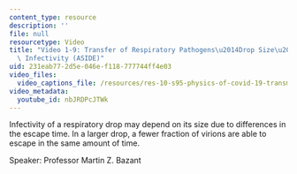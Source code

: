 ```yaml
---
content_type: resource
description: ''
file: null
resourcetype: Video
title: "Video 1-9: Transfer of Respiratory Pathogens\u2014Drop Size\u2013Dependent\
  \ Infectivity (ASIDE)"
uid: 231eab77-2d5e-046e-f118-777744ff4e03
video_files:
  video_captions_file: /resources/res-10-s95-physics-of-covid-19-transmission-fall-2020/lecture-videos/video-1-9-transfer-of-respiratory-pathogens2014drop-size2013dependent-infectivity-aside/nbJRDPcJTWk.vtt
video_metadata:
  youtube_id: nbJRDPcJTWk
---
```


Infectivity of a respiratory drop may depend on its size due to differences in the escape time. In a larger drop, a fewer fraction of virions are able to escape in the same amount of time.

Speaker: Professor Martin Z. Bazant